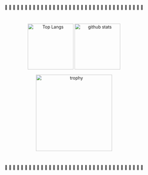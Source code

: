 <br />

<div align="center">
   <p> 🎉 🎉 🎉 🎉 🎉 🎉 🎉 🎉 🎉 🎉 🎉 🎉 🎉 🎉 🎉 🎉 🎉 🎉 🎉 🎉 🎉 🎉 🎉 🎉 🎉 🎉 🎉 🎉 🎉 🎉 🎉 🎉 🎉 🎉 🎉  </p>
</div>

<br />

<p align="center"> 
  <img alt="Top Langs" height="150px" src="https://github-readme-stats.vercel.app/api/top-langs/?username=takkii&layout=compact&show_icons=true&theme=tokyonight" />
  <img alt="github stats" height="150px" src="https://github-readme-stats.vercel.app/api?username=takkii&theme=tokyonight&show_icons=ture" />
</p>

<p align="center"> 
  <img alt="trophy" height="250px" src="https://github-profile-trophy.vercel.app/?username=takkii&theme=tokyonight&column=5" />
</p>

<br />

<div align="center">
   <p> 🎉 🎉 🎉 🎉 🎉 🎉 🎉 🎉 🎉 🎉 🎉 🎉 🎉 🎉 🎉 🎉 🎉 🎉 🎉 🎉 🎉 🎉 🎉 🎉 🎉 🎉 🎉 🎉 🎉 🎉 🎉 🎉 🎉 🎉 🎉  </p>
</div>

<br />
<br />
